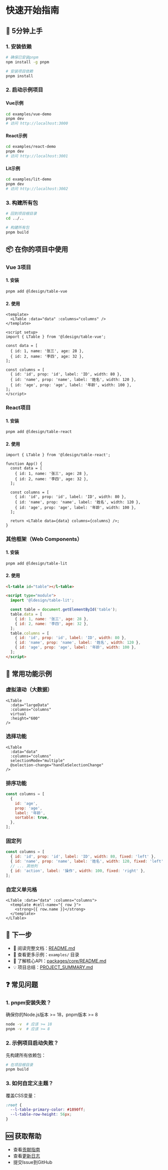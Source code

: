 # 快速开始指南

## 🚀 5分钟上手

### 1. 安装依赖

```bash
# 确保已安装pnpm
npm install -g pnpm

# 安装项目依赖
pnpm install
```

### 2. 启动示例项目

#### Vue示例
```bash
cd examples/vue-demo
pnpm dev
# 访问 http://localhost:3000
```

#### React示例
```bash
cd examples/react-demo
pnpm dev
# 访问 http://localhost:3001
```

#### Lit示例
```bash
cd examples/lit-demo
pnpm dev
# 访问 http://localhost:3002
```

### 3. 构建所有包

```bash
# 回到项目根目录
cd ../..

# 构建所有包
pnpm build
```

## 📦 在你的项目中使用

### Vue 3项目

#### 1. 安装
```bash
pnpm add @ldesign/table-vue
```

#### 2. 使用
```vue
<template>
  <LTable :data="data" :columns="columns" />
</template>

<script setup>
import { LTable } from '@ldesign/table-vue';

const data = [
  { id: 1, name: '张三', age: 28 },
  { id: 2, name: '李四', age: 32 },
];

const columns = [
  { id: 'id', prop: 'id', label: 'ID', width: 80 },
  { id: 'name', prop: 'name', label: '姓名', width: 120 },
  { id: 'age', prop: 'age', label: '年龄', width: 100 },
];
</script>
```

### React项目

#### 1. 安装
```bash
pnpm add @ldesign/table-react
```

#### 2. 使用
```tsx
import { LTable } from '@ldesign/table-react';

function App() {
  const data = [
    { id: 1, name: '张三', age: 28 },
    { id: 2, name: '李四', age: 32 },
  ];

  const columns = [
    { id: 'id', prop: 'id', label: 'ID', width: 80 },
    { id: 'name', prop: 'name', label: '姓名', width: 120 },
    { id: 'age', prop: 'age', label: '年龄', width: 100 },
  ];

  return <LTable data={data} columns={columns} />;
}
```

### 其他框架（Web Components）

#### 1. 安装
```bash
pnpm add @ldesign/table-lit
```

#### 2. 使用
```html
<l-table id="table"></l-table>

<script type="module">
  import '@ldesign/table-lit';

  const table = document.getElementById('table');
  table.data = [
    { id: 1, name: '张三', age: 28 },
    { id: 2, name: '李四', age: 32 },
  ];
  table.columns = [
    { id: 'id', prop: 'id', label: 'ID', width: 80 },
    { id: 'name', prop: 'name', label: '姓名', width: 120 },
    { id: 'age', prop: 'age', label: '年龄', width: 100 },
  ];
</script>
```

## 🎯 常用功能示例

### 虚拟滚动（大数据）

```vue
<LTable
  :data="largeData"
  :columns="columns"
  virtual
  :height="600"
/>
```

### 选择功能

```vue
<LTable
  :data="data"
  :columns="columns"
  selectionMode="multiple"
  @selection-change="handleSelectionChange"
/>
```

### 排序功能

```javascript
const columns = [
  {
    id: 'age',
    prop: 'age',
    label: '年龄',
    sortable: true,
  },
];
```

### 固定列

```javascript
const columns = [
  { id: 'id', prop: 'id', label: 'ID', width: 80, fixed: 'left' },
  { id: 'name', prop: 'name', label: '姓名', width: 120, fixed: 'left' },
  // ... 其他列
  { id: 'action', label: '操作', width: 100, fixed: 'right' },
];
```

### 自定义单元格

```vue
<LTable :data="data" :columns="columns">
  <template #cell-name="{ row }">
    <strong>{{ row.name }}</strong>
  </template>
</LTable>
```

## 📝 下一步

- 📖 阅读完整文档：[README.md](./README.md)
- 🎨 查看更多示例：`examples/` 目录
- 🔧 了解核心API：[packages/core/README.md](./packages/core/README.md)
- 💡 项目总结：[PROJECT_SUMMARY.md](./PROJECT_SUMMARY.md)

## ❓ 常见问题

### 1. pnpm安装失败？

确保你的Node.js版本 >= 18，pnpm版本 >= 8

```bash
node -v  # 应该 >= 18
pnpm -v  # 应该 >= 8
```

### 2. 示例项目启动失败？

先构建所有依赖包：

```bash
# 在项目根目录
pnpm build
```

### 3. 如何自定义主题？

覆盖CSS变量：

```css
:root {
  --l-table-primary-color: #1890ff;
  --l-table-row-height: 56px;
}
```

## 🆘 获取帮助

- 查看[贡献指南](./CONTRIBUTING.md)
- 查看[更新日志](./CHANGELOG.md)
- 提交Issue到GitHub



